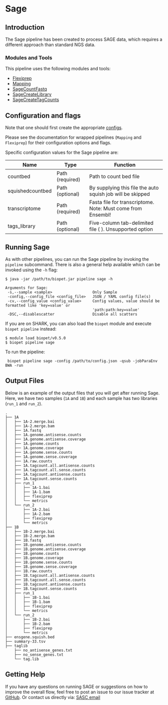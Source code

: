 # Sage

## Introduction

The Sage pipeline has been created to process SAGE data, which requires a different approach than standard NGS data.

### Modules and Tools

This pipeline uses the following modules and tools:

* [Flexiprep](flexiprep.md)
* [Mapping](mapping.md)
* [SageCountFastq](../tools/sagetools.md)
* [SageCreateLibrary](../tools/sagetools.md)
* [SageCreateTagCounts](../tools/sagetools.md)


## Configuration and flags

Note that one should first create the appropriate [configs](../general/config.md).

Please see the documentation for wrapped pipelines (`Mapping` and `Flexiprep`) for their configuration options and flags.

Specific configuration values for the Sage pipeline are:

| Name | Type | Function |
| ---- | ---- | -------- |
| countbed | Path (required) | Path to count bed file |
| squishedcountbed | Path (optional) | By supplying this file the auto squish job will be skipped |
| transcriptome | Path (required) | Fasta file for transcriptome. Note: Must come from Ensembl! |
| tags_library | Path (optional) | Five-column tab-delimited file (<tag> <firstTag> <AllTags> <FirstAntiTag> <AllAntiTags>). Unsupported option |

## Running Sage

As with other pipelines, you can run the Sage pipeline by invoking the `pipeline` subcommand. There is also a general help available which can be invoked using the `-h` flag:

~~~
$ java -jar /path/to/biopet.jar pipeline sage -h

Arguments for Sage:
 -s,--sample <sample>                  Only Sample
 -config,--config_file <config_file>   JSON / YAML config file(s)
 -cv,--config_value <config_value>     Config values, value should be formatted like 'key=value' or
                                       'path:path:key=value'
 -DSC,--disablescatter                 Disable all scatters

~~~

If you are on SHARK, you can also load the `biopet` module and execute `biopet pipeline` instead:

~~~
$ module load biopet/v0.5.0
$ biopet pipeline sage

~~~

To run the pipeline:
~~~
 biopet pipeline sage -config /path/to/config.json -qsub -jobParaEnv BWA -run
~~~


## Output Files

Below is an example of the output files that you will get after running Sage. Here, we have two samples (`1A` and `1B`) and each sample has two libraries (`run_1` and `run_2`).

~~~
.
├── 1A
│   ├── 1A-2.merge.bai
│   ├── 1A-2.merge.bam
│   ├── 1A.fastq
│   ├── 1A.genome.antisense.counts
│   ├── 1A.genome.antisense.coverage
│   ├── 1A.genome.counts
│   ├── 1A.genome.coverage
│   ├── 1A.genome.sense.counts
│   ├── 1A.genome.sense.coverage
│   ├── 1A.raw.counts
│   ├── 1A.tagcount.all.antisense.counts
│   ├── 1A.tagcount.all.sense.counts
│   ├── 1A.tagcount.antisense.counts
│   ├── 1A.tagcount.sense.counts
│   ├── run_1
│   │   ├── 1A-1.bai
│   │   ├── 1A-1.bam
│   │   ├── flexiprep
│   │   └── metrics
│   └── run_2
│       ├── 1A-2.bai
│       ├── 1A-2.bam
│       ├── flexiprep
│       └── metrics
├── 1B
│   ├── 1B-2.merge.bai
│   ├── 1B-2.merge.bam
│   ├── 1B.fastq
│   ├── 1B.genome.antisense.counts
│   ├── 1B.genome.antisense.coverage
│   ├── 1B.genome.counts
│   ├── 1B.genome.coverage
│   ├── 1B.genome.sense.counts
│   ├── 1B.genome.sense.coverage
│   ├── 1B.raw.counts
│   ├── 1B.tagcount.all.antisense.counts
│   ├── 1B.tagcount.all.sense.counts
│   ├── 1B.tagcount.antisense.counts
│   ├── 1B.tagcount.sense.counts
│   ├── run_1
│   │   ├── 1B-1.bai
│   │   ├── 1B-1.bam
│   │   ├── flexiprep
│   │   └── metrics
│   └── run_2
│       ├── 1B-2.bai
│       ├── 1B-2.bam
│       ├── flexiprep
│       └── metrics
├── ensgene.squish.bed
├── summary-33.tsv
├── taglib
    ├── no_antisense_genes.txt
    ├── no_sense_genes.txt
    └── tag.lib
~~~

## Getting Help

If you have any questions on running SAGE or suggestions on how to improve the overall flow, feel free to post an issue to our issue tracker at [GitHub](https://github.com/biopet/biopet).
Or contact us directly via: [SASC email](mailto:SASC@lumc.nl)
